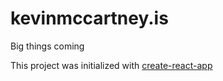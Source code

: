 # kevinmccartney.is

Big things coming

This project was initialized with [create-react-app](https://create-react-app.dev/)
